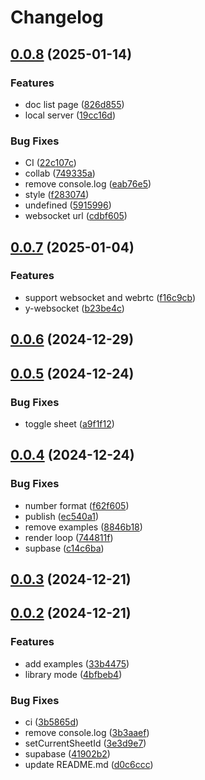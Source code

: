 # Changelog

## [0.0.8](https://github.com/nusr/excel/compare/v0.0.7...v0.0.8) (2025-01-14)

### Features

* doc list page ([826d855](https://github.com/nusr/excel/commit/826d855daf3bbcdeab770ff0e76f20d6ba458e4d))
* local server ([19cc16d](https://github.com/nusr/excel/commit/19cc16dcea03ca34e6f9c0045c98a4133662fe0f))

### Bug Fixes

* CI ([22c107c](https://github.com/nusr/excel/commit/22c107c89046cc474caea7f389fa19d9fd2e9366))
* collab ([749335a](https://github.com/nusr/excel/commit/749335acf68a27b05be7144d108c4df68ae6f04b))
* remove console.log ([eab76e5](https://github.com/nusr/excel/commit/eab76e53a0dc79422e732bf5b57fad0e80c91591))
* style ([f283074](https://github.com/nusr/excel/commit/f2830745425ef3c3c87b0cb192cce9fe6717083f))
* undefined ([5915996](https://github.com/nusr/excel/commit/5915996e0abbf452904adbf7995dbeca20f6b2b6))
* websocket url ([cdbf605](https://github.com/nusr/excel/commit/cdbf605f56c070d0e5cd7da8acca2bbb53960c9a))

## [0.0.7](https://github.com/nusr/excel/compare/v0.0.6...v0.0.7) (2025-01-04)

### Features

* support websocket and webrtc ([f16c9cb](https://github.com/nusr/excel/commit/f16c9cbcb53c9ea8a2d683069beae376e1eed929))
* y-websocket ([b23be4c](https://github.com/nusr/excel/commit/b23be4c6bb6265aff670a63cf725302039209631))

## [0.0.6](https://github.com/nusr/excel/compare/v0.0.5...v0.0.6) (2024-12-29)

## [0.0.5](https://github.com/nusr/excel/compare/v0.0.4...v0.0.5) (2024-12-24)

### Bug Fixes

- toggle sheet ([a9f1f12](https://github.com/nusr/excel/commit/a9f1f12dba58be7f04e0dfe150bf0d69b181a31c))

## [0.0.4](https://github.com/nusr/excel/compare/v0.0.3...v0.0.4) (2024-12-24)

### Bug Fixes

- number format ([f62f605](https://github.com/nusr/excel/commit/f62f605bef9b10e67a6107680911d80b7c4f3f65))
- publish ([ec540a1](https://github.com/nusr/excel/commit/ec540a1ea9b6c3059048e6f4972aebc4ce97747e))
- remove examples ([8846b18](https://github.com/nusr/excel/commit/8846b1851fdf06d04e16e71c3ad17599d8b4cf65))
- render loop ([744811f](https://github.com/nusr/excel/commit/744811f06433a71497a7036fe6b77ae7bcedc03a))
- supbase ([c14c6ba](https://github.com/nusr/excel/commit/c14c6ba4562335a8f57b9ceadc0a7ce7b0eadd83))

## [0.0.3](https://github.com/nusr/excel/compare/v0.0.2...v0.0.3) (2024-12-21)

## [0.0.2](https://github.com/nusr/excel/compare/v0.0.1...v0.0.2) (2024-12-21)

### Features

- add examples ([33b4475](https://github.com/nusr/excel/commit/33b44751142d816df45efaba0980a6f4a3cb1f3a))
- library mode ([4bfbeb4](https://github.com/nusr/excel/commit/4bfbeb48d5635bf063172660a2757eed848ac479))

### Bug Fixes

- ci ([3b5865d](https://github.com/nusr/excel/commit/3b5865dd7d58926f75481e328a770cdb0ccf6c46))
- remove console.log ([3b3aaef](https://github.com/nusr/excel/commit/3b3aaefb45d6a0d18978d022af5ccb1f6f4134e7))
- setCurrentSheetId ([3e3d9e7](https://github.com/nusr/excel/commit/3e3d9e73694fe24abf37d7be93693d72cf3b4daf))
- supabase ([41902b2](https://github.com/nusr/excel/commit/41902b23f80b8d5142061f5948e32fdba546d8e4))
- update README.md ([d0c6ccc](https://github.com/nusr/excel/commit/d0c6cccca04de164cea8ebceb71c222d8c1a1517))
